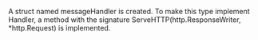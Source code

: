 A struct named messageHandler is created. 
To make this type implement Handler, a method with the signature ServeHTTP(http.ResponseWriter, *http.Request) is implemented.